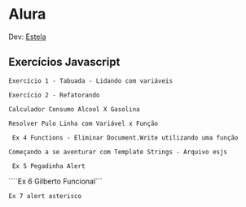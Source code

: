﻿# Alura

Dev: [Estela](https://github.com/ste2021)

## Exercícios Javascript 

```Exercício 1 - Tabuada - Lidando com variáveis```

```Exercício 2 - Refatorando```

```Calculador Consumo Alcool X Gasolina```

```Resolver Pulo Linha com Variável x Função```

``` Ex 4 Functions - Eliminar Document.Write utilizando uma função```

```Começando a se aventurar com Template Strings - Arquivo esjs```

``` Ex 5 Pegadinha Alert```

````Ex 6 Gilberto Funcional```

```Ex 7 alert asterisco```




